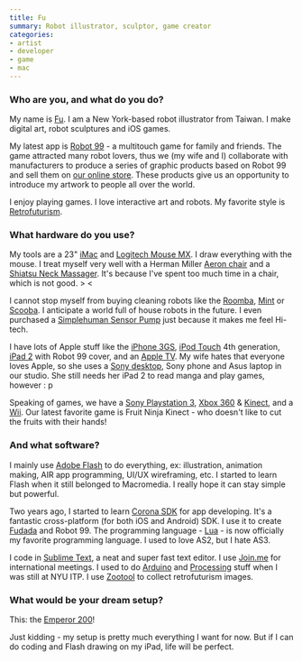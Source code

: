 ```yaml
---
title: Fu
summary: Robot illustrator, sculptor, game creator
categories:
- artist
- developer
- game
- mac
---
```


### Who are you, and what do you do?

My name is [Fu](http://www.fu-design.com/ "Fu's site."). I am a New York-based robot illustrator from Taiwan. I make digital art, robot sculptures and iOS games.

My latest app is [Robot 99][robot-99-ios] - a multitouch game for family and friends. The game attracted many robot lovers, thus we (my wife and I) collaborate with manufacturers to produce a series of graphic products based on Robot 99 and sell them on [our online store](http://store.fu-design.com/ "Fu's store."). These products give us an opportunity to introduce my artwork to people all over the world.

I enjoy playing games. I love interactive art and robots. My favorite style is [Retrofuturism](http://zootool.com/user/fudesign2002/ "Fu's favourite Retrofuturism artworks.").

### What hardware do you use?

My tools are a 23" [iMac][] and [Logitech Mouse MX][performance-mouse-mx]. I draw everything with the mouse. I treat myself very well with a Herman Miller [Aeron chair][aeron] and a [Shiatsu Neck Massager][nms-350]. It's because I've spent too much time in a chair, which is not good. > <

I cannot stop myself from buying cleaning robots like the [Roomba][roomba-550], [Mint][mint.2] or [Scooba][scooba-230]. I anticipate a world full of house robots in the future. I even purchased a [Simplehuman Sensor Pump][sensor-soap-pump] just because it makes me feel Hi-tech.

I have lots of Apple stuff like the [iPhone 3GS][iphone-3gs], [iPod Touch][ipod-touch] 4th generation, [iPad 2][ipad-2] with Robot 99 cover, and an [Apple TV][apple-tv]. My wife hates that everyone loves Apple, so she uses a [Sony desktop][vaio-j11bfx], Sony phone and Asus laptop in our studio. She still needs her iPad 2 to read manga and play games, however : p

Speaking of games, we have a [Sony Playstation 3][ps3], [Xbox 360][xbox-360] & [Kinect][], and a [Wii][]. Our latest favorite game is Fruit Ninja Kinect - who doesn't like to cut the fruits with their hands!

### And what software?

I mainly use [Adobe Flash][flash] to do everything, ex: illustration, animation making, AIR app programming, UI/UX wireframing, etc. I started to learn Flash when it still belonged to Macromedia. I really hope it can stay simple but powerful.

Two years ago, I started to learn [Corona SDK][corona] for app developing. It's a fantastic cross-platform (for both iOS and Android) SDK. I use it to create [Fudada][fudada-hd-ios] and Robot 99. The programming language - [Lua][] - is now officially my favorite programming language. I used to love AS2, but I hate AS3. 

I code in [Sublime Text][sublime-text], a neat and super fast text editor. I use [Join.me][] for international meetings. I used to do [Arduino][] and [Processing][] stuff when I was still at NYU ITP. I use [Zootool][] to collect retrofuturism images.

### What would be your dream setup?

This: the [Emperor 200][emperor-200]!

Just kidding - my setup is pretty much everything I want for now. But if I can do coding and Flash drawing on my iPad, life will be perfect.

[aeron]: https://www.hermanmiller.com/products/seating/office-chairs/aeron-chairs/ "A work chair."
[apple-tv]: https://en.wikipedia.org/wiki/Apple_TV "A device for viewing media on a TV."
[arduino]: https://www.arduino.cc/ "Open-source prototyping hardware."
[emperor-200]: http://www.mwelab.com/index.php/en/products/emperor-200 "A futuristic sci-fi-esque workstation."
[imac]: https://www.apple.com/imac/ "An all-in-one computer."
[ipad-2]: https://www.apple.com/ipad/ "A tablet device."
[iphone-3gs]: https://en.wikipedia.org/wiki/IPhone_3GS "A 3 megapixel smartphone."
[ipod-touch]: https://www.apple.com/ipod-touch/ "It's like an iPhone, without the phone bit."
[kinect]: https://www.xbox.com/en-US/kinect "An adapter for the Xbox that uses your body as a controller."
[mint.2]: https://www.amazon.com/Mint-Automatic-Floor-Cleaner-4200/dp/B00408PCEW "A robotic floor cleaner."
[nms-350]: https://www.amazon.com/HoMedics-NMS-350-Shiatsu-Massager-Vibration/dp/B002QV01LO "A shiatsu neck massager."
[performance-mouse-mx]: https://www.logitech.com/en-us/product/performance-mouse-mx "A wireless laser mouse."
[ps3]: http://us.playstation.com/PS3/ "A shiny gaming console from Sony."
[roomba-550]: https://www.amazon.com/iRobot-550-AeroVac-Technology-Cleaning/dp/B002S5LHA2 "A floor cleaning robot."
[scooba-230]: https://www.amazon.com/iRobot-Scooba-Floor-Washing-Robot/dp/B00778I0Q4 "A floor washing robot."
[sensor-soap-pump]: https://www.simplehuman.com/compact-sensor-pump-brushed-nickel-7-5-fl-oz "A soap pump."
[vaio-j11bfx]: https://www.amazon.com/Sony-VPC-J11BFX-21-5-Inch-Desktop-Black/dp/B0047UVEOK "A 21.5 inch all-in-one PC desktop."
[wii]: https://www.nintendo.com/wii "A unique gaming console."
[xbox-360]: http://www.xbox.com:80/en-US/Xbox360 "A gaming console."
[corona]: https://coronalabs.com/corona-sdk/ "A cross-platform mobile app SDK."
[flash]: https://en.wikipedia.org/wiki/Adobe_Flash "A software and animation editor."
[fudada-hd-ios]: https://itunes.apple.com/us/app/fudada-hd/id391054600 "A gallery app."
[join.me]: https://www.join.me/ "A screen sharing/collaboration service."
[lua]: http://www.lua.org/ "An interpreted scripting language."
[processing]: https://processing.org/ "A programming language/environment."
[robot-99-ios]: https://itunes.apple.com/us/app/robot-99/id414517274 "An iOS game where you must help rescue falling robots."
[sublime-text]: http://www.sublimetext.com/ "A coder's text editor."
[zootool]: http://zootool.com/ "A visual bookmarking service."
